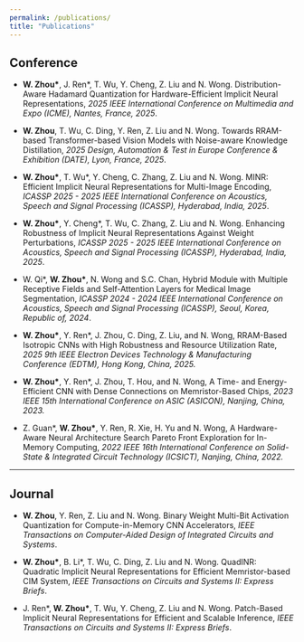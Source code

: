 ```yaml
---
permalink: /publications/
title: "Publications"
---
```


## Conference

+ **W. Zhou\***, J. Ren\*, T. Wu, Y. Cheng, Z. Liu and N. Wong. Distribution-Aware Hadamard Quantization for Hardware-Efficient Implicit Neural Representations, *2025 IEEE International Conference on Multimedia and Expo (ICME), Nantes, France, 2025*.

+ **W. Zhou**, T. Wu, C. Ding, Y. Ren, Z. Liu and N. Wong. Towards RRAM-based Transformer-based Vision Models with Noise-aware Knowledge Distillation, *2025 Design, Automation & Test in Europe Conference & Exhibition (DATE), Lyon, France, 2025*.

+ **W. Zhou\***, T. Wu\*, Y. Cheng, C. Zhang, Z. Liu and N. Wong. MINR: Efficient Implicit Neural Representations for Multi-Image Encoding, *ICASSP 2025 - 2025 IEEE International Conference on Acoustics, Speech and Signal Processing (ICASSP), Hyderabad, India, 2025*. 

+ **W. Zhou\***, Y. Cheng\*, T. Wu, C. Zhang, Z. Liu and N. Wong. Enhancing Robustness of Implicit Neural Representations Against Weight Perturbations, *ICASSP 2025 - 2025 IEEE International Conference on Acoustics, Speech and Signal Processing (ICASSP), Hyderabad, India, 2025*.

+ W. Qi\*, **W. Zhou\***, N. Wong and S.C. Chan, Hybrid Module with Multiple Receptive Fields and Self-Attention Layers for Medical Image Segmentation, *ICASSP 2024 - 2024 IEEE International Conference on Acoustics, Speech and Signal Processing (ICASSP), Seoul, Korea, Republic of, 2024*.

+ **W. Zhou\***, Y. Ren\*, J. Zhou, C. Ding, Z. Liu, and N. Wong, RRAM-Based Isotropic CNNs with High Robustness and Resource Utilization Rate, *2025 9th IEEE Electron Devices Technology & Manufacturing Conference (EDTM), Hong Kong, China, 2025.*

+ **W. Zhou\***, Y. Ren\*, J. Zhou, T. Hou, and N. Wong, A Time- and Energy-Efficient CNN with Dense Connections on Memristor-Based Chips, *2023 IEEE 15th International Conference on ASIC (ASICON), Nanjing, China, 2023.*

+ Z. Guan\*, **W. Zhou\***, Y. Ren, R. Xie, H. Yu and N. Wong, A Hardware-Aware Neural Architecture Search Pareto Front Exploration for In-Memory Computing, *2022 IEEE 16th International Conference on Solid-State & Integrated Circuit Technology (ICSICT), Nanjing, China, 2022.*

---

## Journal

+ **W. Zhou**, Y. Ren, Z. Liu and N. Wong. Binary Weight Multi-Bit Activation Quantization for Compute-in-Memory CNN Accelerators, *IEEE Transactions on Computer-Aided Design of Integrated Circuits and Systems*.
  
+ **W. Zhou\***, B. Li\*, T. Wu, C. Ding, Z. Liu and N. Wong. QuadINR: Quadratic Implicit Neural Representations for Efficient Memristor-based CIM System, *IEEE Transactions on Circuits and Systems II: Express Briefs*.
  
+ J. Ren\*, **W. Zhou\***, T. Wu, Y. Cheng, Z. Liu and N. Wong. Patch-Based Implicit Neural Representations for Efficient and Scalable Inference, *IEEE Transactions on Circuits and Systems II: Express Briefs*.
